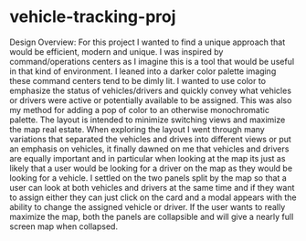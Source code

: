 # vehicle-tracking-proj

Design Overview:
For this project I wanted to find a unique approach that would be efficient, modern and unique. I was inspired by command/operations centers as I imagine this is a tool that would be useful in that kind of environment. I leaned into a darker color palette imaging these command centers tend to be dimly lit. I wanted to use color to emphasize the status of vehicles/drivers and quickly convey what vehicles or drivers were active or potentially available to be assigned. This was also my method for adding a pop of color to an otherwise monochromatic palette. The layout is intended to minimize switching views and maximize the map real estate. When exploring the layout I went through many variations that separated the vehicles and drives into different views or put  an emphasis on vehicles, it finally dawned on me that vehicles and drivers are equally important and in particular when looking at the map its just as likely that a user would be looking for a driver on the map as they would be looking for a vehicle. I settled on the two panels split by the map so that a user can look at both vehicles and drivers at the same time and if they want to assign either they can just click on the card and a modal appears with the ability to change the assigned vehicle or driver. If the user wants to really maximize the map, both the panels are collapsible and will give a nearly full screen map when collapsed.

